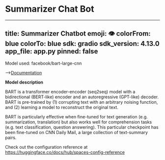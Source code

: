 # Summarizer Chat Bot

---
title: Summarizer Chatbot
emoji: 👁
colorFrom: blue
colorTo: blue
sdk: gradio
sdk_version: 4.13.0
app_file: app.py
pinned: false
---

Model used: facebook/bart-large-cnn 

-->[Documentation](https://huggingface.co/facebook/bart-large-cnn)

**Model description**

BART is a transformer encoder-encoder (seq2seq) model with a bidirectional (BERT-like) encoder and an autoregressive (GPT-like) decoder. BART is pre-trained by (1) corrupting text with an arbitrary noising function, and (2) learning a model to reconstruct the original text.

BART is particularly effective when fine-tuned for text generation (e.g. summarization, translation) but also works well for comprehension tasks (e.g. text classification, question answering). This particular checkpoint has been fine-tuned on CNN Daily Mail, a large collection of text-summary pairs.

Check out the configuration reference at https://huggingface.co/docs/hub/spaces-config-reference
